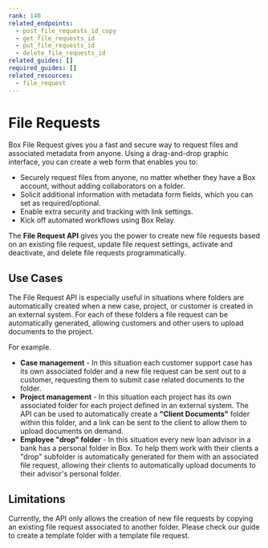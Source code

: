 ```yaml
---
rank: 140
related_endpoints:
  - post_file_requests_id_copy
  - get_file_requests_id
  - put_file_requests_id
  - delete_file_requests_id
related_guides: []
required_guides: []
related_resources:
  - file_request
---
```


# File Requests

Box File Request gives you a fast and secure way to request files and
associated metadata from anyone.  Using a drag-and-drop graphic
interface, you can create a web form that enables you to:

* Securely request files from anyone, no matter whether they have a Box account, without adding collaborators on a folder.
* Solicit additional information with metadata form fields, which you can set as required/optional.
* Enable extra security and tracking with link settings.
* Kick off automated workflows using Box Relay.

The **File Request API** gives you the power to create new file requests
based on an existing file request, update file request settings, activate
and deactivate, and delete file requests programmatically.

## Use Cases

The File Request API is especially useful in situations where folders are
automatically created when a new case, project, or customer is created in an
external system. For each of these folders a file request can be automatically
generated, allowing customers and other users to upload documents to the
project.

For example.

* **Case management** - In this situation each customer support case has its own associated folder and a new file request can be sent out to a customer, requesting them to submit case related documents to the folder.
* **Project management** - In this situation each project has its own associated folder for each project defined in an external system. The API can be used to automatically create a **"Client Documents"** folder within this folder, and a link can be sent to the client to allow them to upload documents on demand.
* **Employee "drop" folder** - In this situation every new loan advisor in a bank has a personal folder in Box. To help them work with their clients a "drop" subfolder is automatically generated for them with an associated file request, allowing their clients to automatically upload documents to their advisor's personal folder.

## Limitations

Currently, the API only allows the creation of new file requests by copying
an existing file request associated to another folder. Please check our guide
to create a template folder with a template file request.
